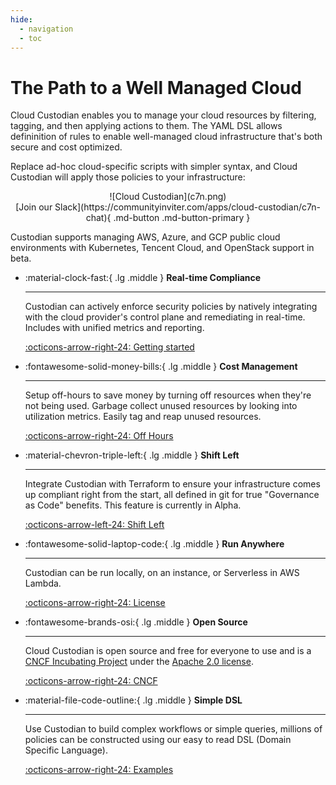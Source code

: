 ```yaml
---
hide:
  - navigation
  - toc
---
```


# The Path to a Well Managed Cloud

Cloud Custodian enables you to manage your cloud resources by filtering, tagging, and then applying actions to them. The YAML DSL allows defininition of rules to enable well-managed cloud infrastructure that's both secure and cost optimized. 

Replace ad-hoc cloud-specific scripts with simpler syntax, and Cloud Custodian will apply those policies to your infrastructure:

<center>![Cloud Custodian](c7n.png)</center>

<center>[Join our Slack](https://communityinviter.com/apps/cloud-custodian/c7n-chat){ .md-button .md-button-primary }</center>

Custodian supports managing AWS, Azure, and GCP public cloud environments with Kubernetes, Tencent Cloud, and OpenStack support in beta. 

<div class="grid cards" markdown>

-   :material-clock-fast:{ .lg .middle } __Real-time Compliance__

    ---

    Custodian can actively enforce security policies by natively integrating with the cloud provider's control plane and remediating in real-time. Includes with unified metrics and reporting.

    [:octicons-arrow-right-24: Getting started](#)

-   :fontawesome-solid-money-bills:{ .lg .middle } __Cost Management__

    ---

    Setup off-hours to save money by turning off resources when they're not being used. Garbage collect unused resources by looking into utilization metrics. Easily tag and reap unused resources. 

    [:octicons-arrow-right-24: Off Hours](#)

-   :material-chevron-triple-left:{ .lg .middle } __Shift Left__

    ---

    Integrate Custodian with Terraform to ensure your infrastructure comes up compliant right from the start, all defined in git for true "Governance as Code" benefits. This feature is currently in Alpha.

    [:octicons-arrow-left-24: Shift Left](https://github.com/cloud-custodian/cloud-custodian/issues/5782)

-   :fontawesome-solid-laptop-code:{ .lg .middle } __Run Anywhere__

    ---

    Custodian can be run locally, on an instance, or Serverless in AWS Lambda.

    [:octicons-arrow-right-24: License](#)

-   :fontawesome-brands-osi:{ .lg .middle } __Open Source__

    ---

    Cloud Custodian is open source and free for everyone to use and is a [CNCF Incubating Project](https://www.cncf.io/projects/) under the [Apache 2.0 license](https://github.com/cloud-custodian/cloud-custodian/blob/master/LICENSE).

    [:octicons-arrow-right-24: CNCF](https://www.cncf.io/projects/)

-   :material-file-code-outline:{ .lg .middle } __Simple DSL__

    ---

    Use Custodian to build complex workflows or simple queries, millions of policies can be constructed using our easy to read DSL (Domain Specific Language).

    [:octicons-arrow-right-24: Examples](https://cloudcustodian.io/docs/aws/examples/index.html)
</div>
